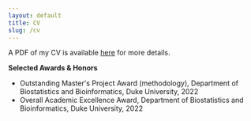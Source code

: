 ```yaml
---
layout: default
title: CV
slug: /cv
---
```

<p>  A PDF of my CV is available <a href="https://drive.google.com/file/d/1fWT5WNnBpqIcPXy0rGmVVk6eUGiyzW8t/view?usp=sharing" target="_blank">here</a> 
	   for more details.
</p>

<b> Selected Awards & Honors </b>
<p>
<ul>
<li> Outstanding Master's Project Award (methodology), Department of Biostatistics and Bioinformatics, Duke University, 2022
<li> Overall Academic Excellence Award, Department of Biostatistics and Bioinformatics, Duke University, 2022
</ul>
</p>

<br />
